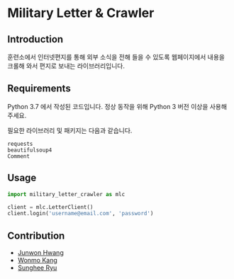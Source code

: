 # Military Letter & Crawler

## Introduction

훈련소에서 인터넷편지를 통해 외부 소식을 전해 들을 수 있도록 웹페이지에서 내용을 크롤해 와서 편지로 보내는 라이브러리입니다. 

## Requirements
Python 3.7 에서 작성된 코드입니다. 정상 동작을 위해 Python 3 버전 이상을 사용해주세요. 

필요한 라이브러리 및 패키지는 다음과 같습니다. 
```text
requests
beautifulsoup4
Comment
```

## Usage
```python
import military_letter_crawler as mlc

client = mlc.LetterClient()
client.login('username@email.com', 'password')
```

## Contribution

- [Junwon Hwang](https://github.com/nuxlear)
- [Wonmo Kang](https://github.com/DropFL)
- [Sunghee Ryu](https://github.com/S4nop)
